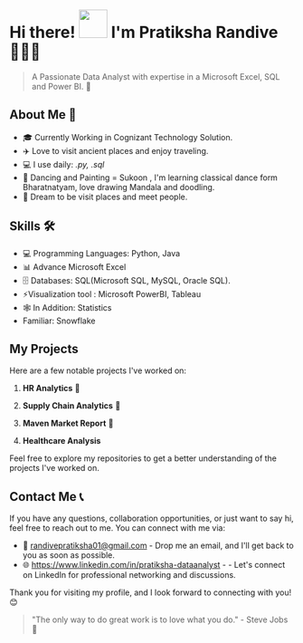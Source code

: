 # Hi there! <img alt="" src="https://media1.tenor.com/images/e5a6c8fff7422d5a137feade378401ac/tenor.gif?itemid=5530137" width="50px"> I'm Pratiksha Randive🧑‍🔬👋 

>A Passionate Data Analyst with expertise in a Microsoft Excel, SQL and Power BI. 🚀

## About Me 👤

- 🎓 Currently Working in Cognizant Technology Solution.
- ✈️ Love to visit ancient places and enjoy traveling.
- 💻 I use daily: *.py, .sql*
- 🎵 Dancing and Painting = Sukoon , I'm learning classical dance form Bharatnatyam, love drawing Mandala and doodling.
- 💫 Dream to be visit places and meet people.

## Skills 🛠️

- 💻 Programming Languages: Python, Java
- 📊 Advance Microsoft Excel
- 🗄️ Databases: SQL(Microsoft SQL, MySQL, Oracle SQL).
- ⚡Visualization tool : Microsoft PowerBI, Tableau
- 🕸️ In Addition: Statistics
- Familiar: Snowflake

## My Projects 

Here are a few notable projects I've worked on:

1. **HR Analytics** 🌟

2. **Supply Chain Analytics** 🎉

3. **Maven Market Report** 💪

4. **Healthcare Analysis**

Feel free to explore my repositories to get a better understanding of the projects I've worked on.

## Contact Me 📞

If you have any questions, collaboration opportunities, or just want to say hi, feel free to reach out to me. You can connect with me via:

- 📧 randivepratiksha01@gmail.com - Drop me an email, and I'll get back to you as soon as possible.
- 🌐 https://www.linkedin.com/in/pratiksha-dataanalyst -  - Let's connect on LinkedIn for professional networking and discussions.

Thank you for visiting my profile, and I look forward to connecting with you! 😊

> "The only way to do great work is to love what you do." - Steve Jobs 🌟

